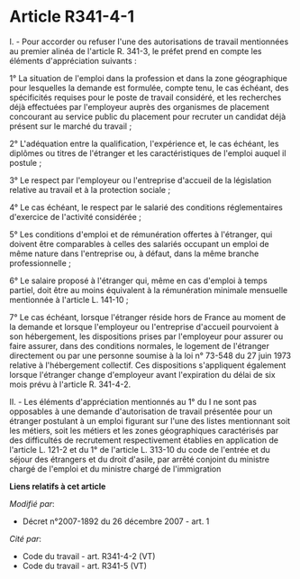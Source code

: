 # Article R341-4-1

I. - Pour accorder ou refuser l'une des autorisations de travail mentionnées au premier alinéa de l'article R. 341-3, le
préfet prend en compte les éléments d'appréciation suivants :

1° La situation de l'emploi dans la profession et dans la zone géographique pour lesquelles la demande est formulée, compte
tenu, le cas échéant, des spécificités requises pour le poste de travail considéré, et les recherches déjà effectuées par
l'employeur auprès des organismes de placement concourant au service public du placement pour recruter un candidat déjà
présent sur le marché du travail ;

2° L'adéquation entre la qualification, l'expérience et, le cas échéant, les diplômes ou titres de l'étranger et les
caractéristiques de l'emploi auquel il postule ;

3° Le respect par l'employeur ou l'entreprise d'accueil de la législation relative au travail et à la protection sociale ;

4° Le cas échéant, le respect par le salarié des conditions réglementaires d'exercice de l'activité considérée ;

5° Les conditions d'emploi et de rémunération offertes à l'étranger, qui doivent être comparables à celles des salariés
occupant un emploi de même nature dans l'entreprise ou, à défaut, dans la même branche professionnelle ;

6° Le salaire proposé à l'étranger qui, même en cas d'emploi à temps partiel, doit être au moins équivalent à la rémunération
minimale mensuelle mentionnée à l'article L. 141-10 ;

7° Le cas échéant, lorsque l'étranger réside hors de France au moment de la demande et lorsque l'employeur ou l'entreprise
d'accueil pourvoient à son hébergement, les dispositions prises par l'employeur pour assurer ou faire assurer, dans des
conditions normales, le logement de l'étranger directement ou par une personne soumise à la loi n° 73-548 du 27 juin 1973
relative à l'hébergement collectif. Ces dispositions s'appliquent également lorsque l'étranger change d'employeur avant
l'expiration du délai de six mois prévu à l'article R. 341-4-2.

II. - Les éléments d'appréciation mentionnés au 1° du I ne sont pas opposables à une demande d'autorisation de travail
présentée pour un étranger postulant à un emploi figurant sur l'une des listes mentionnant soit les métiers, soit les métiers
et les zones géographiques caractérisés par des difficultés de recrutement respectivement établies en application de
l'article L. 121-2 et du 1° de l'article L. 313-10 du code de l'entrée et du séjour des étrangers et du droit d'asile, par
arrêté conjoint du ministre chargé de l'emploi et du ministre chargé de l'immigration

**Liens relatifs à cet article**

_Modifié par_:

  - Décret n°2007-1892 du 26 décembre 2007 - art. 1

_Cité par_:

  - Code du travail - art. R341-4-2 (VT)
  - Code du travail - art. R341-5 (VT)
